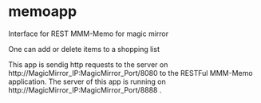 # memoapp
Interface for REST MMM-Memo for magic mirror

One can add or delete items to a shopping list

This app is sendig http requests to the server on http://MagicMirror_IP:MagicMirror_Port/8080 to the RESTFul MMM-Memo application.
The server of this app is running on http://MagicMirror_IP:MagicMirror_Port/8888 .
